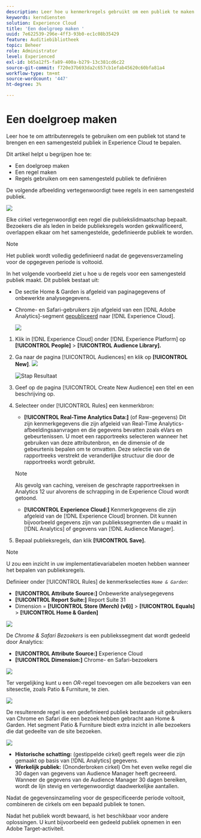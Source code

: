 ```yaml
---
description: Leer hoe u kenmerkregels gebruikt om een publiek te maken en een samengesteld publiek in Adobe Experience Cloud te definiëren.
keywords: kerndiensten
solution: Experience Cloud
title: 'Een doelgroep maken '
uuid: 7e622539-296e-4ff3-93b0-ec1c08b35429
feature: Auditiebibliotheek
topic: Beheer
role: Administrator
level: Experienced
exl-id: b65a12f5-fa89-400a-b279-13c381cd6c22
source-git-commit: f720e37b693da2c657cb1efab45620c60bfa81a4
workflow-type: tm+mt
source-wordcount: '447'
ht-degree: 3%

---
```


# Een doelgroep maken

Leer hoe te om attributenregels te gebruiken om een publiek tot stand te brengen en een samengesteld publiek in Experience Cloud te bepalen.

Dit artikel helpt u begrijpen hoe te:

* Een doelgroep maken
* Een regel maken
* Regels gebruiken om een samengesteld publiek te definiëren

De volgende afbeelding vertegenwoordigt twee regels in een samengesteld publiek.

![](assets/audience_sharing.png)

Elke cirkel vertegenwoordigt een regel die publiekslidmaatschap bepaalt. Bezoekers die als leden in beide publieksregels worden gekwalificeerd, overlappen elkaar om het samengestelde, gedefinieerde publiek te worden.

>[!NOTE]
>
>Het publiek wordt volledig gedefinieerd nadat de gegevensverzameling voor de opgegeven periode is voltooid.

In het volgende voorbeeld ziet u hoe u de regels voor een samengesteld publiek maakt. Dit publiek bestaat uit:

* De sectie Home &amp; Garden is afgeleid van paginagegevens of onbewerkte analysegegevens.
* Chrome- en Safari-gebruikers zijn afgeleid van een [!DNL Adobe Analytics]-segment [gepubliceerd](../audience-library/audience-library.md#task_32FEEFE0B32E4E388CD4D892D727282A) naar [!DNL Experience Cloud].

   ![](assets/audience_create.png)

1. Klik in [!DNL Experience Cloud] onder [!DNL Experience Platform] op **[!UICONTROL People]** > **[!UICONTROL Audience Library].**
1. Ga naar de pagina [!UICONTROL Audiences] en klik op **[!UICONTROL New]**. ![](assets/add_icon_small.png)

   ![Stap Resultaat](assets/audience_create_new.png)

1. Geef op de pagina [!UICONTROL Create New Audience] een titel en een beschrijving op.
1. Selecteer onder [!UICONTROL Rules] een kenmerkbron:

   * **[!UICONTROL Real-Time Analytics Data:]** (of Raw-gegevens) Dit zijn kenmerkgegevens die zijn afgeleid van Real-Time Analytics-afbeeldingsaanvragen en die gegevens bevatten zoals eVars en gebeurtenissen. U moet een rapportreeks selecteren wanneer het gebruiken van deze attributenbron, en de dimensie of de gebeurtenis bepalen om te omvatten. Deze selectie van de rapportreeks verstrekt de veranderlijke structuur die door de rapportreeks wordt gebruikt.
   >[!NOTE]
   >
   >Als gevolg van caching, vereisen de geschrapte rapportreeksen in Analytics 12 uur alvorens de schrapping in de Experience Cloud wordt getoond.

   * **[!UICONTROL Experience Cloud:]** Kenmerkgegevens die zijn afgeleid van de  [!DNL Experience Cloud] bronnen. Dit kunnen bijvoorbeeld gegevens zijn van publiekssegmenten die u maakt in [!DNL Analytics] of gegevens van [!DNL Audience Manager].

1. Bepaal publieksregels, dan klik **[!UICONTROL Save].**

>[!NOTE]
>
>U zou een inzicht in uw implementatievariabelen moeten hebben wanneer het bepalen van publieksregels.

Definieer onder [!UICONTROL Rules] de kenmerkselecties *`Home & Garden`*:

* **[!UICONTROL Attribute Source:]** Onbewerkte analysegegevens
* **[!UICONTROL Report Suite:]** Report Suite 31
* Dimension = **[!UICONTROL Store (Merch) (v6)]** > **[!UICONTROL Equals]** > **[!UICONTROL Home & Garden]**

![](assets/home_garden.png)

De *Chrome &amp; Safari Bezoekers* is een publiekssegment dat wordt gedeeld door Analytics:

* **[!UICONTROL Attribute Source:]** Experience Cloud
* **[!UICONTROL Dimension:]** Chrome- en Safari-bezoekers

![](assets/chrome_safari.png)

Ter vergelijking kunt u een *OR*-regel toevoegen om alle bezoekers van een sitesectie, zoals Patio &amp; Furniture, te zien.

![](assets/audiences_rule_patio.png)

De resulterende regel is een gedefinieerd publiek bestaande uit gebruikers van Chrome en Safari die een bezoek hebben gebracht aan Home &amp; Garden. Het segment Patio &amp; Furniture biedt extra inzicht in alle bezoekers die dat gedeelte van de site bezoeken.

![](assets/defined_audience.png)

* **Historische schatting:** (gestippelde cirkel) geeft regels weer die zijn gemaakt op basis van  [!DNL Analytics] gegevens.
* **Werkelijk publiek:** (Ononderbroken cirkel) Om het even welke regel die 30 dagen van gegevens van Audience Manager heeft gecreeerd. Wanneer de gegevens van de Audience Manager 30 dagen bereiken, wordt de lijn stevig en vertegenwoordigt daadwerkelijke aantallen.

Nadat de gegevensinzameling voor de gespecificeerde periode voltooit, combineren de cirkels om een bepaald publiek te tonen.

Nadat het publiek wordt bewaard, is het beschikbaar voor andere oplossingen. U kunt bijvoorbeeld een gedeeld publiek opnemen in een Adobe Target-activiteit.
